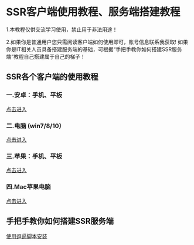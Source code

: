 # **SSR客户端使用教程、服务端搭建教程**
1.本教程仅供交流学习使用，禁止用于非法用途！  

2.如果你是普通用户您只需阅读客户端如何使用即可，账号信息联系我获取! 如果你是IT相关人员具备搭建服务端的基础，可根据“手把手教你如何搭建SSR服务端”教程自己搭建属于自己的梯子！


## **SSR各个客户端的使用教程**

### 一.安卓：手机、平板
[点击进入](https://github.com/smallqiangno/use-guide/blob/master/andriod/READMEAndriod.md)

### 二.电脑 (win7/8/10）
[点击进入](https://github.com/smallqiangno/use-guide/blob/master/windows/READMEWindows.md)  

### 三.苹果：手机、平板
[点击进入](https://github.com/smallqiangno/use-guide/blob/master/ios/READMEIos.md)  

### 四.Mac苹果电脑
[点击进入](https://github.com/smallqiangno/use-guide/blob/master/mac/READMEMac.md)


## **手把手教你如何搭建SSR服务端**
[使用逗逼脚本安装]()
